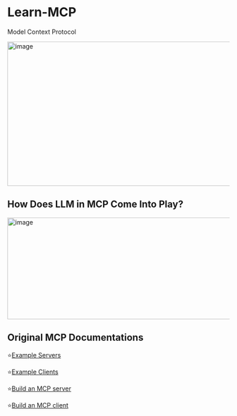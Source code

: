# Learn-MCP
Model Context Protocol

<img width="840" height="328" alt="image" src="https://github.com/user-attachments/assets/6c255dff-ce7b-4f9e-abe3-21fb2aa1caee" />

## How Does LLM in MCP Come Into Play?

<img width="1102" height="231" alt="image" src="https://github.com/user-attachments/assets/78709a5f-8f6f-4324-929d-11b47c54e524" />

## Original MCP Documentations

⭐[Example Servers](https://modelcontextprotocol.io/examples)

⭐[Example Clients](https://modelcontextprotocol.io/clients)

⭐[Build an MCP server](https://modelcontextprotocol.io/docs/develop/build-client)

⭐[Build an MCP client](https://modelcontextprotocol.io/docs/develop/build-client)
